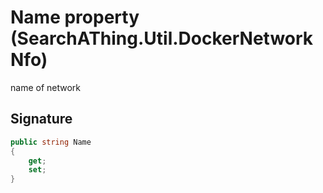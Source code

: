 # Name property (SearchAThing.Util.DockerNetworkNfo)
name of network

## Signature
```csharp
public string Name
{
    get;
    set;
}
```
